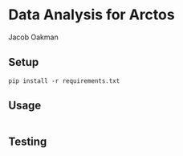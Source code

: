 # Data Analysis for Arctos
Jacob Oakman

## Setup

```
pip install -r requirements.txt
```

## Usage

```

```

## Testing

## 
